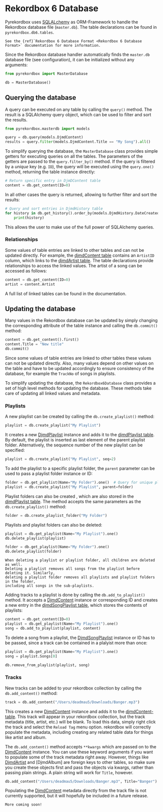 # Rekordbox 6 Database

Pyrekordbox uses [SQLALchemy](https://www.sqlalchemy.org/) as ORM-Framework to handle the
Rekordbox database file (``master.db``). The table declarations can be found in
``pyrekordbox.db6.tables``.

```{seealso}
See the {ref}`Rekordbox 6 Database Format <Rekordbox 6 Database Format>` documentation for more information.
```

Since the Rekordbox database handler automatically finds the ``master.db`` database file
(see configuration), it can be initialized without any arguments:

````python
from pyrekordbox import MasterDatabase

db = MasterDatabase()
````

## Querying the database

A query can be executed on any table by calling the ``query()`` method. The result is
a SQLAlchemy query object, which can be used to filter and sort the results.
````python
from pyrekordbox.masterdb import models

query = db.query(models.DjmdContent)
results = query.filter(models.DjmdContent.Title == "My Song").all()
````

To simplify querying the database, the ``MasterDatabase`` class provides simple
getters for executing queries on all the tables. The parameters of the getters are
passed to the ``query.filter_by()`` method. If the query is filtered by a *unique* key
(e.g. ``ID``), the query will be executed using the ``query.one()`` method, returning the
table instance directly:
````python
# Return specific entry in DjmDContent table
content = db.get_content(ID=0)
````

In all other cases the query is returned, allowing to further filter and sort the results:
````python
# Query and sort entries in DjmdHistory table
for history in db.get_history().order_by(models.DjmdHistory.DateCreated):
    print(history)
````

This allows the user to make use of the full power of SQLAlchemy queries.

### Relationships

Some values of table entries are linked to other tables and can not be updated
directly. For example, the [djmdContent table][djmdContent-table] contains an
``ArtistID`` column, which links to the [djmdArtist table][djmdArtist-table].
The table declarations provide relationships to access the linked values.
The artist of a song can be accessed as follows:
````python
content = db.get_content(ID=0)
artist = content.Artist
````
A full list of linked tables can be found in the [](db6-format) documentation.


## Updating the database

Many values in the Rekordbox database can be updated by simply changing the corresponding
attribute of the table instance and calling the ``db.commit()`` method:
````python
content = db.get_content().first()
content.Title = "New title"
db.commit()
````

Since some values of table entries are linked to other tables these values can not
be updated directly. Also, many values depend on other values on the table and have to
be updated accordingly to ensure consistency of the database, for example the ``TrackNo``
of songs in playlists.

To simplify updating the database, the ``Rekordbox6Database`` class provides a set of
high level methods for updating the database. These methods take care of updating all
linked values and metadata.

### Playlists

A new playlist can be created by calling the ``db.create_playlist()`` method:
````python
playlist = db.create_playlist("My Playlist")
````
It creates a new [DjmdPlaylist] instance and adds it to the [djmdPlaylist table][djmdPlaylist-table].
By default, the playlist is inserted as last element of the parent playlist folder.
Alternatively, the sequence number of the new playlist can be specified:
````python
playlist = db.create_playlist("My Playlist", seq=2)
````
To add the playlist to a specific playlist folder, the ``parent`` parameter can be used
to pass a playlist folder instance or ID:
````python
folder = db.get_playlist(Name="My Folder").one()  # Query for unique playlist folder
playlist = db.create_playlist("My Playlist", parent=folder)
````

Playlist folders can also be created , which are also stored in the [djmdPlaylist table][djmdPlaylist-table].
The method accepts the same parameters as the ``db.create_playlist()`` method:
````python
folder = db.create_playlist_folder("My Folder")
````

Playlists and playlist folders can also be deleted:
````python
playlist = db.get_playlist(Name="My Playlist").one()
db.delete_playlist(playlist)

folder = db.get_playlist(Name="My Folder").one()
db.delete_playlist(folder)
````

```{caution}
When deleting a playlist or playlist folder, all children are deleted as well.
Deleting a playlist removes all songs from the playlist before deleting it. Similarly,
deleting a playlist folder removes all playlists and playlist folders in the folder,
including all songs in the sub-playlists.
```

Adding tracks to a playlist is done by calling the ``db.add_to_playlist()`` method.
It accepts a [DjmdContent] instance or corresponding ID and creates a new entry in
the [djmdSongPlaylist table][djmdSongPlaylist-table], which stores the contents of playlists:
````python
content = db.get_content(ID=0)
playlist = db.get_playlist(Name="My Playlist").one()
song = db.add_to_playlist(playlist, content)
````

To delete a song from a playlist, the [DjmdSongPlaylist] instance or ID has to be passed,
since a track can be contained in a plalyist more than once:
````python
playlist = db.get_playlist(Name="My Playlist").one()
song = playlist.Songs[0]

db.remove_from_playlist(playlist, song)
````

### Tracks

New tracks can be added to your rekordbox collection by calling the `db.add_content()` method:

```python
track = db.add_content("/Users/deadmau5/Downloads/Banger.mp3")
```

This creates a new [DjmdContent] instance and adds it to the [djmdContent-table]. This
track will appear in your rekordbox collection, but the track metadata (title, artist,
etc.) will be blank. To load this data, simply right click the track and select the
`Reload Tag` menu option. rekordbox will correctly populate the metadata, including
creating any related table data for things like artist and album.

The `db.add_content()` method accepts `**kwargs` which are passed on to the [DjmdContent]
instance. You can use these keyword arguments if you want to populate some of the track
metadata right away. However, things like [DjmdArtist] and [DjmdAlbum] are foreign keys to
other tables, so make sure you create these objects first and pass the objects via kwargs,
rather than passing plain strings. A plain string will work for `Title`, however.

```python
db.add_content("/Users/deadmau5/Downloads/Banger.mp3", Title="Banger")
```

Populating the [DjmdContent] metadata directly from the track file is not currently
supported, but it will hopefully be included in a future release.


```{note}
More coming soon!
```



[db-format]: #db6-format
[djmdArtist-table]: #djmdArtist
[DjmdArtist]: pyrekordbox.db6.tables.DjmdArtist
[djmdContent-table]: #djmdContent
[DjmdContent]: pyrekordbox.db6.tables.DjmdContent
[djmdPlaylist-table]: #djmdPlaylist
[DjmdPlaylist]: pyrekordbox.db6.tables.DjmdPlaylist
[djmdSongPlaylist-table]: #djmdSongPlaylist
[DjmdSongPlaylist]: pyrekordbox.db6.tables.DjmdSongPlaylist
